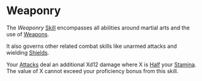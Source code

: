 # Weaponry

The *Weaponry* [Skill](Skills.md) encompasses all abilities around martial arts and the use of [Weapons](../../Items%20and%20Gear/Weapons/Weapons.md).

It also governs other related combat skills like unarmed attacks and wielding [Shields](../../Items%20and%20Gear/Armor%20Properties/Shield%20Property.md).

Your [Attacks](../../Game%20Procedures/Combat/Attack.md) deal an additional Xd12 damage where X is [Half](../../Game%20Procedures/Core%20Procedures/Half.md) your [Stamina](../Attributes/Stamina.md). The value of X cannot exceed your proficiency bonus from this skill.
